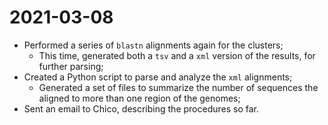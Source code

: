 # 2021-03-08

- Performed a series of `blastn` alignments again for the clusters;
    - This time, generated both a `tsv` and a `xml` version of the results, for further parsing;
- Created a Python script to parse and analyze the `xml` alignments;
    - Generated a set of files to summarize the number of sequences the aligned to more than one region of the genomes;
- Sent an email to Chico, describing the procedures so far.